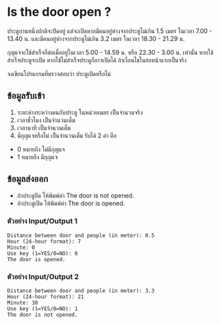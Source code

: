 # Is the door open ?
ประตูบานหนึ่งปกติจะปิดอยู่ แต่จะเปิดหากมีคนอยู่ห่างจากประตูไม่เกิน 1.5 เมตร ในเวลา 7.00 - 13.40 น. และมีคนอยู่ห่างจากประตูไม่เกิน 3.2 เมตร ในเวลา 18.30 - 21.29 น.

กุญแจจะใช้สำเร็จก็ต่อเมื่ออยู่ในเวลา 5.00 - 14.59 น. หรือ 22.30 - 3.00 น. เท่านั้น หากใช้สำเร็จประตูจะเปิด หากใช้ไม่สำเร็จประตูก็อาจเปิดได้ ถ้าเงื่อนไขในย่อหน้าแรกเป็นจริง

จงเขียนโปรแกรมที่ตรวจสอบว่า ประตูเปิดหรือไม่

## ข้อมูลรับเข้า
1. ระยะห่างระหว่างคนกับประตู ในหน่วยเมตร เป็นจำนวนจริง
2. เวลาชั่วโมง เป็นจำนวนเต็ม
3. เวลานาที เป็นจำนวนเต็ม
4. มีกุญแจหรือไม่ เป็นจำนวนเต็ม รับได้ 2 ค่า คือ
  - 0 หมายถึง ไม่มีกุญแจ
  - 1 หมายถึง มีกุญแจ

## ข้อมูลส่งออก
- ถ้าประตูปิด ให้พิมพ์ค่า The door is not opened.
- ถ้าประตูเปิด ให้พิมพ์ค่า The door is opened.
  
### ตัวอย่าง Input/Output 1
```
Distance between door and people (in meter): 0.5
Hour (24-hour format): 7
Minute: 0
Use key (1=YES/0=NO): 0
The door is opened.
```
### ตัวอย่าง Input/Output 2
```
Distance between door and people (in meter): 3.3
Hour (24-hour format): 21
Minute: 30
Use key (1=YES/0=NO): 1
The door is not opened.
```
